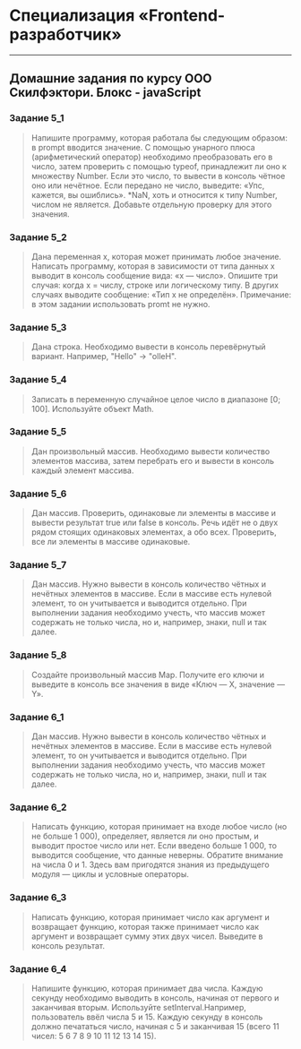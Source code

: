 # Специализация «Frontend-разработчик»
____
## Домашние задания по курсу ООО Скилфэктори. Блокc - javaScript

### Задание 5_1 

> Напишите программу, которая работала бы следующим образом: в prompt вводится значение. С помощью унарного плюса (арифметический оператор) необходимо преобразовать его в число, затем проверить с помощью typeof, принадлежит ли оно к множеству Number.
Если это число, то вывести в консоль чётное оно или нечётное.
Если передано не число, выведите: «Упс, кажется, вы ошиблись».
*NaN, хоть и относится к типу Number, числом не является. Добавьте отдельную проверку для этого значения.

### Задание 5_2

>Дана переменная x, которая может принимать любое значение. Написать программу, которая в зависимости от типа данных x выводит в консоль сообщение вида: «x — число».
Опишите три случая: когда х = числу, строке или логическому типу. В других случаях выводите сообщение: «Тип x не определён».
Примечание: в этом задании использовать promt не нужно.

### Задание 5_3

>Дана строка. Необходимо вывести в консоль перевёрнутый вариант. Например, "Hello" -> "olleH".

### Задание 5_4

>Записать в переменную случайное целое число в диапазоне [0; 100]. Используйте объект Math.

### Задание 5_5

>Дан произвольный массив. Необходимо вывести количество элементов массива, затем перебрать его и вывести в консоль каждый элемент массива.

### Задание 5_6

>Дан массив. Проверить, одинаковые ли элементы в массиве и вывести результат true или false в консоль. Речь идёт не о двух рядом стоящих одинаковых элементах, а обо всех. Проверить, все ли элементы в массиве одинаковые.

### Задание 5_7

>Дан массив. Нужно вывести в консоль количество чётных и нечётных элементов в массиве. Если в массиве есть нулевой элемент, то он учитывается и выводится отдельно. При выполнении задания необходимо учесть, что массив может содержать не только числа, но и, например, знаки, null и так далее.

### Задание 5_8

>Создайте произвольный массив Map. Получите его ключи и выведите в консоль все значения в виде «Ключ — Х, значение — Y».

### Задание 6_1

>Дан массив. Нужно вывести в консоль количество чётных и нечётных элементов в массиве. Если в массиве есть нулевой элемент, то он учитывается и выводится отдельно. При выполнении задания необходимо учесть, что массив может содержать не только числа, но и, например, знаки, null и так далее.

### Задание 6_2

>Написать функцию, которая принимает на входе любое число (но не больше 1 000), определяет, является ли оно простым, и выводит простое число или нет. Если введено больше 1 000, то выводится сообщение, что данные неверны. Обратите внимание на числа 0 и 1. Здесь вам пригодятся знания из предыдущего модуля — циклы и условные операторы.

### Задание 6_3

>Написать функцию, которая принимает число как аргумент и возвращает функцию, которая также принимает число как аргумент и возвращает сумму этих двух чисел. Выведите в консоль результат.

### Задание 6_4

>Напишите функцию, которая принимает два числа. Каждую секунду необходимо выводить в консоль, начиная от первого и заканчивая вторым. Используйте setInterval.Например, пользователь ввёл числа 5 и 15. Каждую секунду в консоль должно печататься число, начиная с 5 и заканчивая 15 (всего 11 чисел: 5 6 7 8 9 10 11 12 13 14 15).

